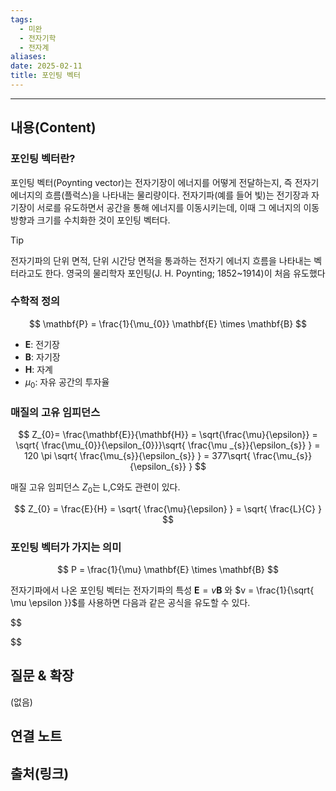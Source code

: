 ```yaml
---
tags:
  - 미완
  - 전자기학
  - 전자계
aliases: 
date: 2025-02-11
title: 포인팅 벡터
---
```


---

## 내용(Content)

### 포인팅 벡터란?

포인팅 벡터(Poynting vector)는 전자기장이 에너지를 어떻게 전달하는지, 즉 전자기 에너지의 흐름(플럭스)을 나타내는 물리량이다. 전자기파(예를 들어 빛)는 전기장과 자기장이 서로를 유도하면서 공간을 통해 에너지를 이동시키는데, 이때 그 에너지의 이동 방향과 크기를 수치화한 것이 포인팅 벡터다.

>[!tip]
>전자기파의 단위 면적, 단위 시간당 면적을 통과하는 전자기 에너지 흐름을 나타내는 벡터라고도 한다. 영국의 물리학자 포인팅(J. H. Poynting; 1852~1914)이 처음 유도했다


### 수학적 정의

$$
\mathbf{P} = \frac{1}{\mu_{0}} \mathbf{E} \times \mathbf{B}
$$

- $\mathbf{E}$: 전기장
- $\mathbf{B}$: 자기장
- $\mathbf{H}$: 자계
- $\mu_{0}$: 자유 공간의 투자율


### 매질의 고유 임피던스

$$
Z_{0}= \frac{\mathbf{E}}{\mathbf{H}} = \sqrt{\frac{\mu}{\epsilon}} = \sqrt{ \frac{\mu_{0}}{\epsilon_{0}}}\sqrt{ \frac{\mu _{s}}{\epsilon_{s}} } = 120 \pi \sqrt{ \frac{\mu_{s}}{\epsilon_{s}} } = 377\sqrt{ \frac{\mu_{s}}{\epsilon_{s}} }
$$


매질 고유 임피던스 $Z_{0}$는 L,C와도 관련이 있다.

$$
Z_{0} = \frac{E}{H} = \sqrt{ \frac{\mu}{\epsilon} } = \sqrt{ \frac{L}{C} }
$$


### 포인팅 벡터가 가지는 의미

$$
P = \frac{1}{\mu} \mathbf{E} \times \mathbf{B}
$$

전자기파에서 나온 포인팅 벡터는 전자기파의 특성 $\mathbf{E} = v\mathbf{B}$ 와 $v = \frac{1}{\sqrt{ \mu \epsilon }}$를 사용하면 다음과 같은 공식을 유도할 수 있다.

$$

$$

## 질문 & 확장

(없음)

## 연결 노트

## 출처(링크)






